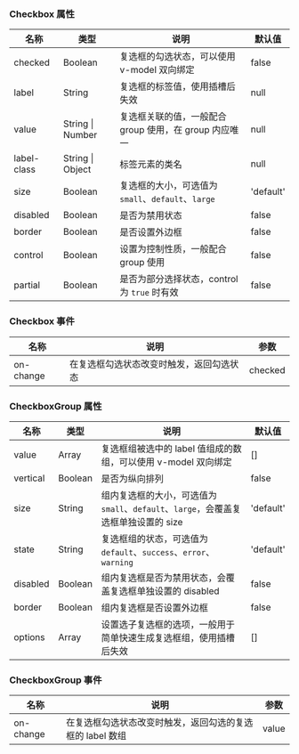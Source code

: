 ### Checkbox 属性

| 名称        | 类型             | 说明                                                   | 默认值    |
| ----------- | ---------------- | ------------------------------------------------------ | --------- |
| checked     | Boolean          | 复选框的勾选状态，可以使用 v-model 双向绑定            | false     |
| label       | String           | 复选框的标签值，使用插槽后失效                         | null      |
| value       | String \| Number | 复选框关联的值，一般配合 group 使用，在 group 内应唯一 | null      |
| label-class | String \| Object | 标签元素的类名                                         | null      |
| size        | Boolean          | 复选框的大小，可选值为 `small`、`default`、`large`     | 'default' |
| disabled    | Boolean          | 是否为禁用状态                                         | false     |
| border      | Boolean          | 是否设置外边框                                         | false     |
| control     | Boolean          | 设置为控制性质，一般配合 group 使用                    | false     |
| partial     | Boolean          | 是否为部分选择状态，control 为 `true` 时有效           | false     |

### Checkbox 事件

| 名称      | 说明                                     | 参数    |
| --------- | ---------------------------------------- | ------- |
| on-change | 在复选框勾选状态改变时触发，返回勾选状态 | checked |

### CheckboxGroup 属性

| 名称     | 类型    | 说明                                                                                | 默认值    |
| -------- | ------- | ----------------------------------------------------------------------------------- | --------- |
| value    | Array   | 复选框组被选中的 label 值组成的数组，可以使用 v-model 双向绑定                      | []        |
| vertical | Boolean | 是否为纵向排列                                                                      | false     |
| size     | String  | 组内复选框的大小，可选值为 `small`、`default`、`large`，会覆盖复选框单独设置的 size | 'default' |
| state    | String  | 复选框组的状态，可选值为 `default`、`success`、`error`、`warning`                   | 'default' |
| disabled | Boolean | 组内复选框是否为禁用状态，会覆盖复选框单独设置的 disabled                           | false     |
| border   | Boolean | 组内复选框是否设置外边框                                                            | false     |
| options  | Array   | 设置选子复选框的选项，一般用于简单快速生成复选框组，使用插槽后失效                  | []        |

### CheckboxGroup 事件

| 名称      | 说明                                                      | 参数  |
| --------- | --------------------------------------------------------- | ----- |
| on-change | 在复选框勾选状态改变时触发，返回勾选的复选框的 label 数组 | value |
